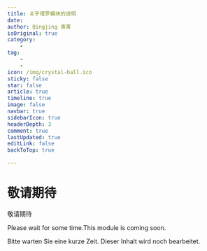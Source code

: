 ```yaml
---
title: 关于塔罗模块的说明
date: 
author: Qingjing 青菁
isOriginal: true
category: 
    - 
tag:
    - 
    - 
icon: /img/crystal-ball.ico
sticky: false
star: false
article: true
timeline: true
image: false
navbar: true
sidebarIcon: true
headerDepth: 3
comment: true
lastUpdated: true
editLink: false
backToTop: true

---
```




# 敬请期待

敬请期待

Please wait for some time.This module is coming soon. 

Bitte warten Sie eine kurze Zeit. Dieser Inhalt wird noch bearbeitet.

